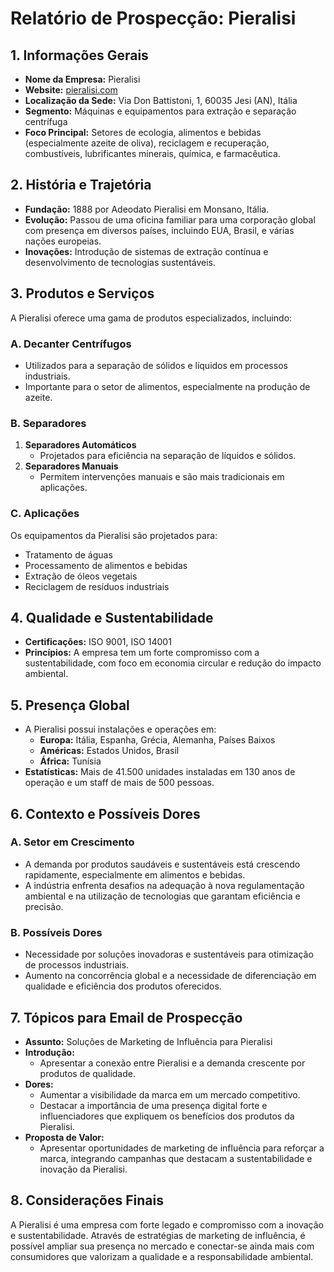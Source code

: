 # Relatório de Prospecção: Pieralisi

## 1. Informações Gerais
- **Nome da Empresa:** Pieralisi
- **Website:** [pieralisi.com](https://www.pieralisi.com)
- **Localização da Sede:** Via Don Battistoni, 1, 60035 Jesi (AN), Itália
- **Segmento:** Máquinas e equipamentos para extração e separação centrífuga
- **Foco Principal:** Setores de ecologia, alimentos e bebidas (especialmente azeite de oliva), reciclagem e recuperação, combustíveis, lubrificantes minerais, química, e farmacêutica.

## 2. História e Trajetória
- **Fundação:** 1888 por Adeodato Pieralisi em Monsano, Itália.
- **Evolução:** Passou de uma oficina familiar para uma corporação global com presença em diversos países, incluindo EUA, Brasil, e várias nações europeias.
- **Inovações:** Introdução de sistemas de extração contínua e desenvolvimento de tecnologias sustentáveis.

## 3. Produtos e Serviços
A Pieralisi oferece uma gama de produtos especializados, incluindo:

### A. Decanter Centrífugos
- Utilizados para a separação de sólidos e líquidos em processos industriais.
- Importante para o setor de alimentos, especialmente na produção de azeite.

### B. Separadores
1. **Separadores Automáticos** 
   - Projetados para eficiência na separação de líquidos e sólidos.
2. **Separadores Manuais**
   - Permitem intervenções manuais e são mais tradicionais em aplicações.

### C. Aplicações
Os equipamentos da Pieralisi são projetados para:
- Tratamento de águas
- Processamento de alimentos e bebidas
- Extração de óleos vegetais
- Reciclagem de resíduos industriais

## 4. Qualidade e Sustentabilidade
- **Certificações:** ISO 9001, ISO 14001
- **Princípios:** A empresa tem um forte compromisso com a sustentabilidade, com foco em economia circular e redução do impacto ambiental.

## 5. Presença Global
- A Pieralisi possui instalações e operações em:
  - **Europa:** Itália, Espanha, Grécia, Alemanha, Países Baixos
  - **Américas:** Estados Unidos, Brasil
  - **África:** Tunísia
- **Estatísticas:** Mais de 41.500 unidades instaladas em 130 anos de operação e um staff de mais de 500 pessoas.

## 6. Contexto e Possíveis Dores
### A. Setor em Crescimento
- A demanda por produtos saudáveis e sustentáveis está crescendo rapidamente, especialmente em alimentos e bebidas. 
- A indústria enfrenta desafios na adequação à nova regulamentação ambiental e na utilização de tecnologias que garantam eficiência e precisão.

### B. Possíveis Dores
- Necessidade por soluções inovadoras e sustentáveis para otimização de processos industriais.
- Aumento na concorrência global e a necessidade de diferenciação em qualidade e eficiência dos produtos oferecidos.

## 7. Tópicos para Email de Prospecção
- **Assunto:** Soluções de Marketing de Influência para Pieralisi
- **Introdução:**
  - Apresentar a conexão entre Pieralisi e a demanda crescente por produtos de qualidade.
- **Dores:**
  - Aumentar a visibilidade da marca em um mercado competitivo.
  - Destacar a importância de uma presença digital forte e influenciadores que expliquem os benefícios dos produtos da Pieralisi.
- **Proposta de Valor:**
  - Apresentar oportunidades de marketing de influência para reforçar a marca, integrando campanhas que destacam a sustentabilidade e inovação da Pieralisi.

## 8. Considerações Finais
A Pieralisi é uma empresa com forte legado e compromisso com a inovação e sustentabilidade. Através de estratégias de marketing de influência, é possível ampliar sua presença no mercado e conectar-se ainda mais com consumidores que valorizam a qualidade e a responsabilidade ambiental.